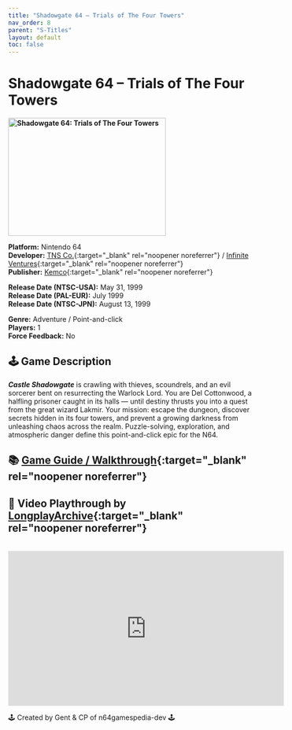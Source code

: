 ```yaml
---
title: "Shadowgate 64 – Trials of The Four Towers"
nav_order: 8
parent: "S-Titles"
layout: default
toc: false
---
```


# Shadowgate 64 – Trials of The Four Towers

<b>
<img src="https://images.launchbox-app.com/862f023f-0d52-4c20-a46e-e35962418d70.png" alt="Shadowgate 64: Trials of The Four Towers" width="320" height="240" />
</b>

**Platform:** Nintendo 64  
**Developer:** [TNS Co.](https://www.mobygames.com/company/tns-co-ltd){:target="_blank" rel="noopener noreferrer"} / [Infinite Ventures](https://en.wikipedia.org/wiki/ICOM_Simulations){:target="_blank" rel="noopener noreferrer"}  
**Publisher:** [Kemco](https://en.wikipedia.org/wiki/Kemco){:target="_blank" rel="noopener noreferrer"}  

**Release Date (NTSC-USA):** May 31, 1999  
**Release Date (PAL-EUR):** July 1999  
**Release Date (NTSC-JPN):** August 13, 1999  

**Genre:** Adventure / Point-and-click  
**Players:** 1  
**Force Feedback:** No  

## 🕹️ Game Description
<em><strong>Castle Shadowgate</strong></em> is crawling with thieves, scoundrels, and an evil sorcerer bent on resurrecting the Warlock Lord. You are Del Cottonwood, a halfling prisoner caught in its halls — until destiny thrusts you into a quest from the great wizard Lakmir. Your mission: escape the dungeon, discover secrets hidden in its four towers, and prevent a growing darkness from unleashing chaos across the realm. Puzzle-solving, exploration, and atmospheric danger define this point-and-click epic for the N64.

## 📚 [Game Guide / Walkthrough](https://gamefaqs.gamespot.com/n64/198608-shadowgate-64-trials-of-the-four-towers/faqs/44383){:target="_blank" rel="noopener noreferrer"}

## 🎥 Video Playthrough by [LongplayArchive](https://www.youtube.com/@LongplayArchive){:target="_blank" rel="noopener noreferrer"}
<br />
<iframe width="560" height="315" src="https://www.youtube.com/embed/ZimexbRMiRo" title="Shadowgate 64 Gameplay – LongplayArchive" frameborder="0" allowfullscreen></iframe>

🕹️ Created by Gent & CP of n64gamespedia-dev 🕹️

<!-- Vault Format: n64gamespedia-dev -->
<!-- Protocol Source: _vault-specs/format-protocol.md -->
